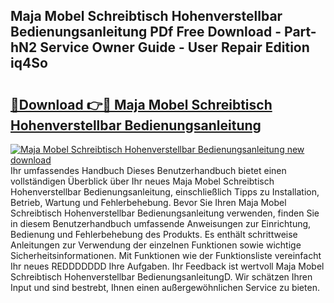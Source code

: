 ## Maja Mobel Schreibtisch Hohenverstellbar Bedienungsanleitung PDf Free Download - Part-hN2 Service Owner Guide - User Repair Edition iq4So

# <h2><a href="http://df632q.blite.top/?on=Maja+Mobel+Schreibtisch+Hohenverstellbar+Bedienungsanleitung">🔗Download 👉🔴 Maja Mobel Schreibtisch Hohenverstellbar Bedienungsanleitung</a></h2>

[![Maja Mobel Schreibtisch Hohenverstellbar Bedienungsanleitung new download](https://i.imgur.com/lujVjoI.png)](http://df632q.blite.top/?on=Maja+Mobel+Schreibtisch+Hohenverstellbar+Bedienungsanleitung)
Ihr umfassendes Handbuch Dieses Benutzerhandbuch bietet einen vollständigen Überblick über Ihr neues Maja Mobel Schreibtisch Hohenverstellbar Bedienungsanleitung, einschließlich Tipps zu Installation, Betrieb, Wartung und Fehlerbehebung. Bevor Sie Ihren Maja Mobel Schreibtisch Hohenverstellbar Bedienungsanleitung verwenden, finden Sie in diesem Benutzerhandbuch umfassende Anweisungen zur Einrichtung, Bedienung und Fehlerbehebung des Produkts. Es enthält schrittweise Anleitungen zur Verwendung der einzelnen Funktionen sowie wichtige Sicherheitsinformationen. Mit Funktionen wie der Funktionsliste vereinfacht Ihr neues REDDDDDDD Ihre Aufgaben. Ihr Feedback ist wertvoll Maja Mobel Schreibtisch Hohenverstellbar BedienungsanleitungD. Wir schätzen Ihren Input und sind bestrebt, Ihnen einen außergewöhnlichen Service zu bieten.
